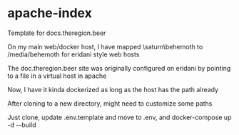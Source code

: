 # apache-index
Template for docs.theregion.beer

On my main web/docker host, I have mapped \\saturn\behemoth to /media/behemoth for eridani style web hosts

The doc.theregion.beer site was originally configured on eridani by pointing to a file in a virtual host in apache

Now, I have it kinda dockerized as long as the host has the path already

After cloning to a new directory, might need to customize some paths

Just clone, update .env.template and move to .env, and docker-compose up -d --build
